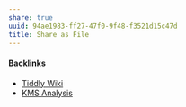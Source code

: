 ```yaml
---
share: true
uuid: 94ae1983-ff27-47f0-9f48-f3521d15c47d
title: Share as File
---
```

#### Backlinks

* [Tiddly Wiki](/2195a706-03d5-4d97-af0f-f9d7f220f30a)
* [KMS Analysis](/ea7bef36-42df-455b-8fb6-c8bdb458b6e5)